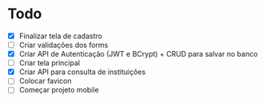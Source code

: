# Todo
- [X] Finalizar tela de cadastro
- [ ] Criar validações dos forms
- [X] Criar API de Autenticação (JWT e BCrypt) + CRUD para salvar no banco
- [ ] Criar tela principal
- [X] Criar API para consulta de instituições
- [ ] Colocar favicon
- [ ] Começar projeto mobile
